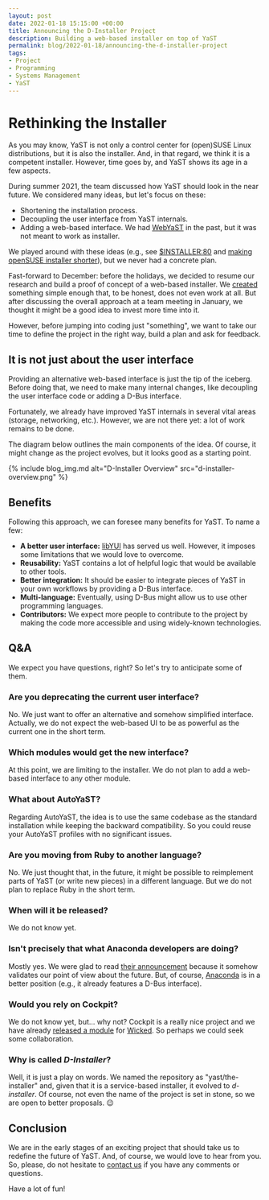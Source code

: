 ```yaml
---
layout: post
date: 2022-01-18 15:15:00 +00:00
title: Announcing the D-Installer Project
description: Building a web-based installer on top of YaST
permalink: blog/2022-01-18/announcing-the-d-installer-project
tags:
- Project
- Programming
- Systems Management
- YaST
---
```


# Rethinking the Installer

As you may know, YaST is not only a control center for (open)SUSE Linux
distributions, but it is also the installer. And, in that regard, we think it
is a competent installer. However, time goes by, and YaST shows its age in a
few aspects.

During summer 2021, the team discussed how YaST should look in the near
future. We considered many ideas, but let's focus on these:

* Shortening the installation process.
* Decoupling the user interface from YaST internals.
* Adding a web-based interface. We had
  [WebYaST](https://webyast.github.io/webyast/) in the past, but it was not meant to work as installer.

We played around with these ideas (e.g., see
[$INSTALLER:80](https://github.com/imobachgs/installer-80) and
[making openSUSE installer shorter](https://gist.github.com/dgdavid/7ce871674d02032bf953dec77550f556)), but we
never had a concrete plan.

Fast-forward to December: before the holidays, we decided to resume our research
and build a proof of concept of a web-based installer. We
[created](https://github.com/yast/the-installer) something simple enough that,
to be honest, does not even work at all. But after discussing the overall
approach at a team meeting in January, we thought it might be a good idea to
invest more time into it.

However, before jumping into coding just "something", we want to take our time to
define the project in the right way, build a plan and ask for feedback.

## It is not just about the user interface

Providing an alternative web-based interface is just the tip of the iceberg.
Before doing that, we need to make many internal changes, like decoupling the
user interface code or adding a D-Bus interface.

Fortunately, we already have improved YaST internals in several vital areas
(storage, networking, etc.). However, we are not there yet: a lot of work
remains to be done.

The diagram below outlines the main components of the idea. Of course, it might
change as the project evolves, but it looks good as a starting point.

{% include blog_img.md alt="D-Installer Overview" src="d-installer-overview.png" %}

## Benefits

Following this approach, we can foresee many benefits for YaST. To
name a few:

* **A better user interface:** [libYUI](http://libyui.sourceforge.net/) has served
  us well. However, it imposes some limitations that we would love to overcome.
* **Reusability:** YaST contains a lot of helpful logic that would be available
  to other tools.
* **Better integration:** It should be easier to integrate pieces of YaST in your
  own workflows by providing a D-Bus interface.
* **Multi-language:** Eventually, using D-Bus might allow us to use other
  programming languages.
* **Contributors:** We expect more people to contribute to the project by
  making the code more accessible and using widely-known technologies.

## Q&A

We expect you have questions, right? So let's try to anticipate some of them.

### Are you deprecating the current user interface?

No. We just want to offer an alternative and somehow simplified interface.
Actually, we do not expect the web-based UI to be as powerful as the current one
in the short term.

### Which modules would get the new interface?

At this point, we are limiting to the installer. We do not plan to add a
web-based interface to any other module.

### What about AutoYaST?

Regarding AutoYaST, the idea is to use the same codebase as the standard
installation while keeping the backward compatibility. So you could reuse
your AutoYaST profiles with no significant issues.

### Are you moving from Ruby to another language?

No. We just thought that, in the future, it might be possible to reimplement
parts of YaST (or write new pieces) in a different language. But we do not plan
to replace Ruby in the short term.

### When will it be released?

We do not know yet.

### Isn't precisely that what Anaconda developers are doing?

Mostly yes. We were glad to read [their
announcement](https://communityblog.fedoraproject.org/anaconda-is-getting-a-new-suit/)
because it somehow validates our point of view about the future. But, of course,
[Anaconda](https://fedoraproject.org/wiki/Anaconda) is in a better position
(e.g., it already features a D-Bus interface).

### Would you rely on Cockpit?

We do not know yet, but... why not? Cockpit is a really nice project and we
have already [released a module](https://github.com/openSUSE/cockpit-wicked/)
for [Wicked](https://github.com/openSUSE/wicked). So perhaps we could seek some
collaboration.

### Why is called *D-Installer*?

Well, it is just a play on words. We named the repository as "yast/the-installer"
and, given that it is a service-based installer, it evolved to *d-installer*.
Of course, not even the name of the project is set in stone, so we are open to
better proposals. :wink:


## Conclusion

We are in the early stages of an exciting project that should take us to
redefine the future of YaST. And, of course, we would love to hear from you.
So, please, do not hesitate to [contact us](https://yast.opensuse.org/contact)
if you have any comments or questions.

Have a lot of fun!
